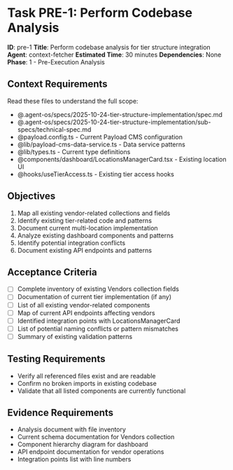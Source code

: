 # Task PRE-1: Perform Codebase Analysis

**ID**: pre-1
**Title**: Perform codebase analysis for tier structure integration
**Agent**: context-fetcher
**Estimated Time**: 30 minutes
**Dependencies**: None
**Phase**: 1 - Pre-Execution Analysis

## Context Requirements

Read these files to understand the full scope:
- @.agent-os/specs/2025-10-24-tier-structure-implementation/spec.md
- @.agent-os/specs/2025-10-24-tier-structure-implementation/sub-specs/technical-spec.md
- @payload.config.ts - Current Payload CMS configuration
- @lib/payload-cms-data-service.ts - Data service patterns
- @lib/types.ts - Current type definitions
- @components/dashboard/LocationsManagerCard.tsx - Existing location UI
- @hooks/useTierAccess.ts - Existing tier access hooks

## Objectives

1. Map all existing vendor-related collections and fields
2. Identify existing tier-related code and patterns
3. Document current multi-location implementation
4. Analyze existing dashboard components and patterns
5. Identify potential integration conflicts
6. Document existing API endpoints and patterns

## Acceptance Criteria

- [ ] Complete inventory of existing Vendors collection fields
- [ ] Documentation of current tier implementation (if any)
- [ ] List of all existing vendor-related components
- [ ] Map of current API endpoints affecting vendors
- [ ] Identified integration points with LocationsManagerCard
- [ ] List of potential naming conflicts or pattern mismatches
- [ ] Summary of existing validation patterns

## Testing Requirements

- Verify all referenced files exist and are readable
- Confirm no broken imports in existing codebase
- Validate that all listed components are currently functional

## Evidence Requirements

- Analysis document with file inventory
- Current schema documentation for Vendors collection
- Component hierarchy diagram for dashboard
- API endpoint documentation for vendor operations
- Integration points list with line numbers
